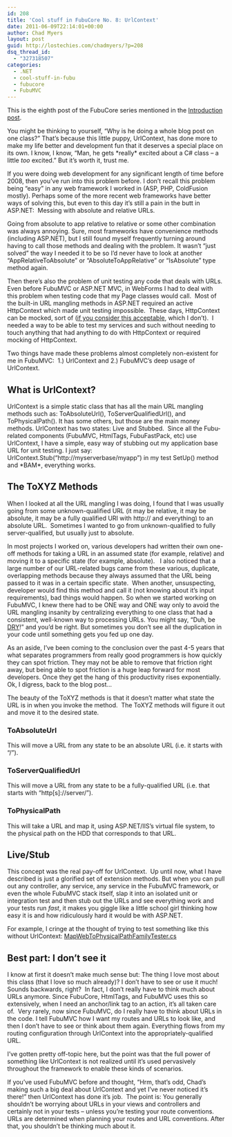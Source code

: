 ```yaml
---
id: 208
title: 'Cool stuff in FubuCore No. 8: UrlContext'
date: 2011-06-09T22:14:01+00:00
author: Chad Myers
layout: post
guid: http://lostechies.com/chadmyers/?p=208
dsq_thread_id:
  - "327318507"
categories:
  - .NET
  - cool-stuff-in-fubu
  - fubucore
  - FubuMVC
---
```

This is the eighth post of the FubuCore series mentioned in the [Introduction post](http://lostechies.com/chadmyers/2011/05/30/cool-stuff-in-fubucore-and-fubumvc-series/).

You might be thinking to yourself, “Why is he doing a whole blog post on one class?” That’s because this little puppy, UrlContext, has done more to make my life better and development fun that it deserves a special place on its own. I know, I know, “Man, he gets \*really\* excited about a C# class – a little _too_ excited.” But it’s worth it, trust me.

If you were doing web development for any significant length of time before 2008, then you’ve run into this problem before. I don’t recall this problem being “easy” in any web framework I worked in (ASP, PHP, ColdFusion mostly). Perhaps some of the more recent web frameworks have better ways of solving this, but even to this day it’s still a pain in the butt in ASP.NET:&nbsp; Messing with absolute and relative URLs.

Going from absolute to app relative to relative or some other combination was always annoying. Sure, most frameworks have convenience methods (including ASP.NET), but I still found myself frequently turning around having to call those methods and dealing with the problem. It wasn’t “just solved” the way I needed it to be so I’d never have to look at another “AppRelativeToAbsolute” or “AbsoluteToAppRelative” or “IsAbsolute” type method again.

Then there’s also the problem of unit testing any code that deals with URLs.&nbsp; Even before FubuMVC or ASP.NET MVC, in WebForms I had to deal with this problem when testing code that my Page classes would call.&nbsp; Most of the built-in URL mangling methods in ASP.NET required an active HttpContext which made unit testing impossible.&nbsp; These days, HttpContext can be mocked, sort of ([if you consider this acceptable](http://code.google.com/p/mvccontrib/source/browse/trunk/src/MVCContrib.UnitTests/MvcMockHelpers.cs?r=961), which I don’t).&nbsp; I needed a way to be able to test my services and such without needing to touch anything that had anything to do with HttpContext or required mocking of HttpContext.

Two things have made these problems almost completely non-existent for me in FubuMVC:&nbsp; 1.) UrlContext and 2.) FubuMVC’s deep usage of UrlContext.

## What is UrlContext?

UrlContext is a simple static class that has all the main URL mangling methods such as: ToAbsoluteUrl(), ToServerQualifiedUrl(), and ToPhysicalPath(). It has some others, but those are the main money methods. UrlContext has two states: Live and Stubbed.&nbsp; Since all the Fubu-related components (FubuMVC, HtmlTags, FubuFastPack, etc) use UrlContext, I have a simple, easy way of stubbing out my application base URL for unit testing. I just say: UrlContext.Stub(“http://myserverbase/myapp”) in my test SetUp() method and \*BAM\*, everything works.

## The ToXYZ Methods

When I looked at all the URL mangling I was doing, I found that I was usually going from some unknown-qualified URL (it may be relative, it may be absolute, it may be a fully qualified URI with http:// and everything) to an absolute URL.&nbsp; Sometimes I wanted to go from unknown-qualified to fully server-qualified, but usually just to absolute.

In most projects I worked on, various developers had written their own one-off methods for taking a URL in an assumed state (for example, relative) and moving it to a specific state (for example, absolute).&nbsp;&nbsp; I also noticed that a large number of our URL-related bugs came from these various, duplicate, overlapping methods because they always assumed that the URL being passed to it was in a certain specific state.&nbsp; When another, unsuspecting, developer would find this method and call it (not knowing about it’s input requirements), bad things would happen. So when we started working on FubuMVC, I knew there had to be ONE way and ONE way only to avoid the URL mangling insanity by centralizing everything to one class that had a consistent, well-known way to processing URLs. You might say, “Duh, be [DRY](http://en.wikipedia.org/wiki/Don't_repeat_yourself)!” and you’d be right. But sometimes you don’t see all the duplication in your code until something gets you fed up one day.

As an aside, I’ve been coming to the conclusion over the past 4-5 years that what separates programmers from really good programmers is how quickly they can spot friction. They may not be able to remove that friction right away, but being able to spot friction is a huge leap forward for most developers. Once they get the hang of this productivity rises exponentially. Ok, I digress, back to the blog post…

The beauty of the ToXYZ methods is that it doesn’t matter what state the URL is in when you invoke the method.&nbsp; The ToXYZ methods will figure it out and move it to the desired state.

### ToAbsoluteUrl

This will move a URL from any state to be an absolute URL (i.e. it starts with “/”).

### ToServerQualifiedUrl

This will move a URL from any state to be a fully-qualified URL (i.e. that starts with “http[s]://server/”).

### ToPhysicalPath

This will take a URL and map it, using ASP.NET/IIS’s virtual file system, to the physical path on the HDD that corresponds to that URL.&nbsp; 

## Live/Stub

This concept was the real pay-off for UrlContext.&nbsp; Up until now, what I have described is just a glorified set of extension methods. But when you can pull out any controller, any service, any service in the FubuMVC framework, or even the whole FubuMVC stack itself, slap it into an isolated unit or integration test and then stub out the URLs and see everything work and your tests run _fast_, it makes you giggle like a little school girl thinking how easy it is and how ridiculously hard it would be with ASP.NET.

For example, I cringe at the thought of trying to test something like this without UrlContext: [MapWebToPhysicalPathFamilyTester.cs](https://github.com/DarthFubuMVC/fubucore/blob/master/src/FubuCore.Testing/Binding/MapWebToPhysicalPathFamilyTester.cs)

## Best part: I don’t see it

I know at first it doesn’t make much sense but: The thing I love most about this class (that I love so much already)? I don’t have to see or use it much!&nbsp; Sounds backwards, right?&nbsp; In fact, I don’t really have to think much about URLs anymore. Since FubuCore, HtmlTags, and FubuMVC uses this so extensively, when I need an anchor/link tag to an action, it’s all taken care of.&nbsp; Very rarely, now since FubuMVC, do I really have to think about URLs in the code. I tell FubuMVC how I want my routes and URLs to look like, and then I don’t have to see or think about them again. Everything flows from my routing configuration through UrlContext into the appropriately-qualified URL.&nbsp; 

I’ve gotten pretty off-topic here, but the point was that the full power of something like UrlContext is not realized until it’s used pervasively throughout the framework to enable these kinds of scenarios.

If you’ve used FubuMVC before and thought, “Hrm, that’s odd, Chad’s making such a big deal about UrlContext and yet I’ve never noticed it’s there!” then UrlContext has done it’s job.&nbsp; The point is: You generally shouldn’t be worrying about URLs in your views and controllers and certainly not in your tests – unless you’re testing your route conventions. URLs are determined when planning your routes and URL conventions. After that, you shouldn’t be thinking much about it.